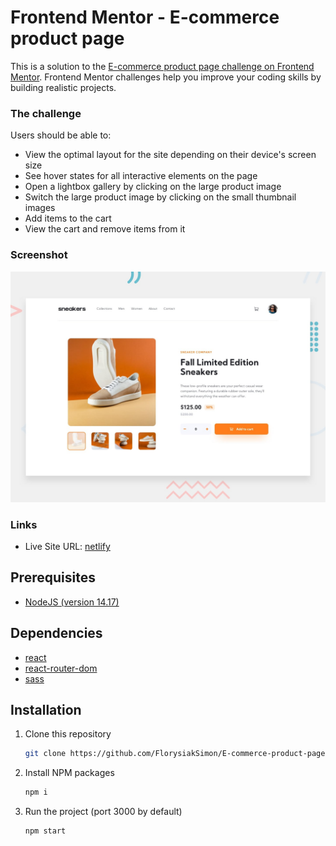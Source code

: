 # Frontend Mentor - E-commerce product page

This is a solution to the [E-commerce product page challenge on Frontend Mentor](https://www.frontendmentor.io/challenges/ecommerce-product-page-UPsZ9MJp6). Frontend Mentor challenges help you improve your coding skills by building realistic projects.

### The challenge

Users should be able to:

- View the optimal layout for the site depending on their device's screen size
- See hover states for all interactive elements on the page
- Open a lightbox gallery by clicking on the large product image
- Switch the large product image by clicking on the small thumbnail images
- Add items to the cart
- View the cart and remove items from it

### Screenshot

![Lien](https://raw.githubusercontent.com/FlorysiakSimon/E-commerce-product-page/main/design/desktop-preview.jpg)

### Links

- Live Site URL: [netlify](https://e-commerce-page-sf.netlify.app/)

## Prerequisites

- [NodeJS (version 14.17)](https://nodejs.org/en/)

## Dependencies

- [react](https://reactjs.org/)
- [react-router-dom](https://reactrouter.com/web/guides/quick-start)
- [sass](https://sass-lang.com/)

## Installation

1. Clone this repository
   ```sh
   git clone https://github.com/FlorysiakSimon/E-commerce-product-page
   ```
2. Install NPM packages
   ```sh
   npm i
   ```
3. Run the project (port 3000 by default)
   ```sh
   npm start
   ```
